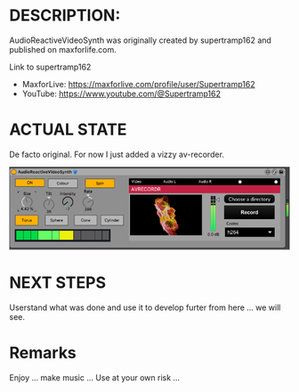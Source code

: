 # DESCRIPTION:

AudioReactiveVideoSynth was originally created by supertramp162 and published on maxforlife.com.

Link to supertramp162
- MaxforLive: https://maxforlive.com/profile/user/Supertramp162
- YouTube: https://www.youtube.com/@Supertramp162

# ACTUAL STATE

De facto original. For now I just added a vizzy av-recorder.

![Screenshot](./Device-Screenshot.png)

# NEXT STEPS

Userstand what was done and use it to develop furter from here ... we will see.

# Remarks

Enjoy ... make music ... Use at your own risk ... 

